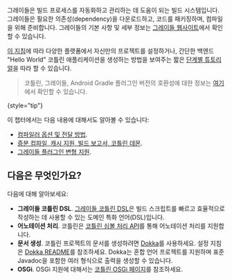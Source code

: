 [//]: # (title: 그레이들)

그레이들은 빌드 프로세스를 자동화하고 관리하는 데 도움이 되는 빌드 시스템입니다. 그레이들은 필요한 의존성(dependency)을 다운로드하고, 코드를 패키징하며, 컴파일을 위해 준비합니다. 그레이들의 기본 사항 및 세부 정보는 [그레이들 웹사이트](https://docs.gradle.org/current/userguide/userguide.html)에서 확인할 수 있습니다.

[이 지침](gradle-configure-project.md)에 따라 다양한 플랫폼에서 자신만의 프로젝트를 설정하거나, 간단한 백엔드 "Hello World" 코틀린 애플리케이션을 생성하는 방법을 보여주는 짧은 [단계별 튜토리얼](get-started-with-jvm-gradle-project.md)을 따라 할 수 있습니다.

> 코틀린, 그레이들, Android Gradle 플러그인 버전의 호환성에 대한 정보는 [여기](gradle-configure-project.md#apply-the-plugin)에서 확인할 수 있습니다.
>
{style="tip"}

이 챕터에서는 다음 내용에 대해서도 알아볼 수 있습니다:
* [컴파일러 옵션 및 전달 방법](gradle-compiler-options.md).
* [증분 컴파일, 캐시 지원, 빌드 보고서, 코틀린 데몬](gradle-compilation-and-caches.md).
* [그레이들 플러그인 변형 지원](gradle-plugin-variants.md).

## 다음은 무엇인가요?

다음에 대해 알아보세요:
* **그레이들 코틀린 DSL**. [그레이들 코틀린 DSL](https://docs.gradle.org/current/userguide/kotlin_dsl.html)은 빌드 스크립트를 빠르고 효율적으로 작성하는 데 사용할 수 있는 도메인 특화 언어(DSL)입니다.
* **어노테이션 처리**. 코틀린은 [코틀린 심볼 처리 API](ksp-reference.md)를 통해 어노테이션 처리를 지원합니다.
* **문서 생성**. 코틀린 프로젝트의 문서를 생성하려면 [Dokka](https://github.com/Kotlin/dokka)를 사용하세요. 설정 지침은 [Dokka README](https://github.com/Kotlin/dokka/blob/master/README.md#using-the-gradle-plugin)를 참조하세요. Dokka는 혼합 언어 프로젝트를 지원하며 표준 Javadoc을 포함한 여러 형식으로 출력을 생성할 수 있습니다.
* **OSGi**. OSGi 지원에 대해서는 [코틀린 OSGi 페이지](kotlin-osgi.md)를 참조하세요.